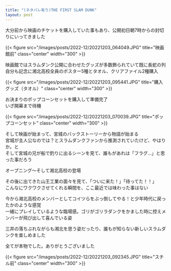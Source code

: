 ```yaml
---
title: "(ネタバレ有り)THE FIRST SLAM DUNK"
layout: post
---
```


大分前から映画のチケットを購入していた事もあり、公開初日朝7時からの封切りにいってきました

{{< figure src="/images/posts/2022-12/20221203_064049.JPG" title="映画館前" class="center" width="300" >}}

映画館ではスラムダンク公開に合わせたグッズが多数飾られていて既に長蛇の列  
自分も記念に湘北高校全員のポスター5種とタオル、クリアファイル2種購入

{{< figure src="/images/posts/2022-12/20221203_095441.JPG" title="購入グッズ（タオル）" class="center" width="300" >}}

お決まりのポップコーンセットを購入して準備完了  
いざ開幕まで待機  

{{< figure src="/images/posts/2022-12/20221203_070039.JPG" title="ポップコーンセット" class="center" width="300" >}}


そして映画が始まって、宮城のバックストーリーから物語が始まる  
宮城が主人公なのでは？とスラムダンクファンから推測されていたけど、やはりか。と  
そして宮城の兄が船で釣りに出るシーンを見て、誰もがあれは「フラグ…」と思った事だろう  

オープニング～そして湘北高校の登場

その後に出てきた山王工業の面々を見て、「ついに来た！」「待ってた！！」  
こんなにワクワクさせてくれる瞬間を、ここ最近では味わった事はない

今から湘北高校のメンバーとしてコイツらをぶっ倒してやる！と少年時代に戻ったかのような感覚  
一緒にプレイしているような臨場感。ゴリがゴリラダンクをかました時に控えメンバーが飛び出して喜んでいる姿  
  
三井の落ちぶれながらも湘北を思う姿だったり、誰もが知らない新しいスラムダンクを楽しめました  
  
全てが本物でした。ありがとうございました  

{{< figure src="/images/posts/2022-12/20221203_092345.JPG" title="スチル前" class="center" width="300" >}}
